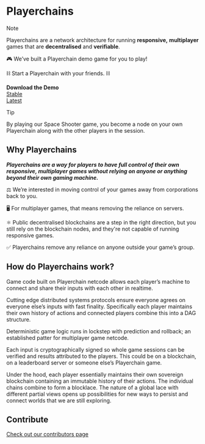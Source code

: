 # Playerchains

> [!NOTE]  
> Playerchains are a network architecture for running **responsive,** **multiplayer** games that are **decentralised** and **verifiable**.

:video_game: We’ve built a Playerchain demo game for you to play!

:chains: Start a Playerchain with your friends. :chains:

**Download the Demo** <br>
[Stable](https://github.com/playmint/playerchain-demo/releases/tag/v0.0.33) <br>
[Latest](https://github.com/playmint/playerchain-demo/releases/latest)

> [!TIP]  
> By playing our Space Shooter game, you become a node on your own Playerchain along with the other players in the session.


## Why Playerchains

***Playerchains are a way for players to have full control of their own responsive, multiplayer games without relying on anyone or anything beyond their own gaming machine.***

:balance_scale: We’re interested in moving control of your games away from corporations back to you.

:desktop_computer: For multiplayer games, that means removing the reliance on servers.

:atom_symbol: Public decentralised blockchains are a step in the right direction, but you still rely on the blockchain nodes, and they're not capable of running responsive games.

:white_check_mark: Playerchains remove any reliance on anyone outside your game’s group.


## How do Playerchains work?

Game code built on Playerchain netcode allows each player’s machine to connect and share their inputs with each other in realtime. 

Cutting edge distributed systems protocols ensure everyone agrees on everyone else’s inputs with fast finality. Specifically each player maintains their own history of actions and connected players combine this into a DAG structure.

Deterministic game logic runs in lockstep with prediction and rollback; an established patter for multiplayer game netcode.

Each input is cryptographically signed so whole game sessions can be verified and results attributed to the players. This could be on a blockchain, on a leaderboard server or someone else’s Playerchain game.

Under the hood, each player essentially maintains their own sovereign blockchain containing an immutable history of their actions. The individual chains combine to form a blocklace. The nature of a global lace with different partial views opens up possibilities for new ways to persist and connect worlds that we are still exploring.


## Contribute

[Check out our contributors page](CONTRIBUTE.md)

